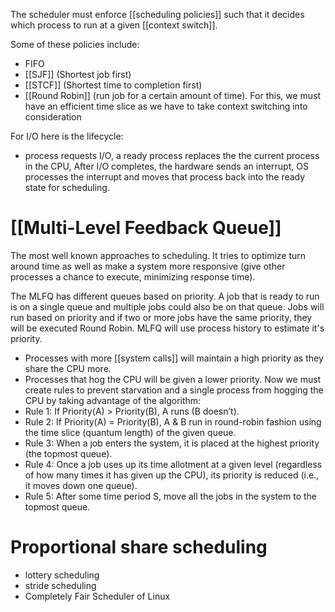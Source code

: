 The scheduler must enforce [[scheduling policies]] such that it decides which process to run at a given [[context switch]]. 

Some of these policies include:
- FIFO
- [[SJF]] (Shortest job first)
- [[STCF]] (Shortest time to completion first)
- [[Round Robin]] (run job for a certain amount of time). For this, we must have an efficient time slice as we have to take context switching into consideration

For I/O here is the lifecycle:
- process requests I/O, a ready process replaces the the current process in the CPU, After I/O completes, the hardware sends an interrupt, OS processes the interrupt and moves that process back into the ready state for scheduling. 

# [[Multi-Level Feedback Queue]]
The most well known approaches to scheduling. It tries to optimize turn around time as well as make a system more responsive (give other processes a chance to execute, minimizing response time).  

The MLFQ has different queues based on priority. A job that is ready to run is on a single queue and multiple jobs could also be on that queue. Jobs will run based on priority and if two or more jobs have the same priority, they will be executed Round Robin. MLFQ will use process history to estimate it's priority. 
- Processes with more [[system calls]] will maintain a high priority as they share the CPU more. 
- Processes that hog the CPU will be given a lower priority.
Now we must create rules to prevent starvation and a single process from hogging the CPU by taking advantage of the algorithm: 
- Rule 1: If Priority(A) > Priority(B), A runs (B doesn’t). 
- Rule 2: If Priority(A) = Priority(B), A & B run in round-robin fashion using the time slice (quantum length) of the given queue. 
- Rule 3: When a job enters the system, it is placed at the highest priority (the topmost queue). 
- Rule 4: Once a job uses up its time allotment at a given level (regardless of how many times it has given up the CPU), its priority is reduced (i.e., it moves down one queue). 
- Rule 5: After some time period S, move all the jobs in the system to the topmost queue.

# Proportional share scheduling

- lottery scheduling
- stride scheduling
- Completely Fair Scheduler of Linux

